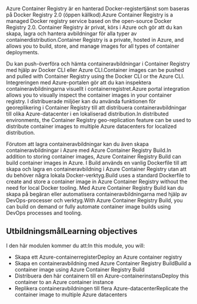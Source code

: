 <span data-ttu-id="6f044-101">Azure Container Registry är en hanterad Docker-registertjänst som baseras på Docker Registry 2.0 (öppen källkod).</span><span class="sxs-lookup"><span data-stu-id="6f044-101">Azure Container Registry is a managed Docker registry service based on the open-source Docker Registry 2.0.</span></span> <span data-ttu-id="6f044-102">Container Registry är privat, körs i Azure och gör att du kan skapa, lagra och hantera avbildningar för alla typer av containerdistribution.</span><span class="sxs-lookup"><span data-stu-id="6f044-102">Container Registry is a private, hosted in Azure, and allows you to build, store, and manage images for all types of container deployments.</span></span>

<span data-ttu-id="6f044-103">Du kan push-överföra och hämta containeravbildningar i Container Registry med hjälp av Docker CLI eller Azure CLI.</span><span class="sxs-lookup"><span data-stu-id="6f044-103">Container images can be pushed and pulled with Container Registry using the Docker CLI or the Azure CLI.</span></span> <span data-ttu-id="6f044-104">Integreringen med Azure-portalen gör att du kan inspektera containeravbildningarna visuellt i containerregistret.</span><span class="sxs-lookup"><span data-stu-id="6f044-104">Azure portal integration allows you to visually inspect the container images in your container registry.</span></span> <span data-ttu-id="6f044-105">I distribuerade miljöer kan du använda funktionen för georeplikering i Container Registry till att distribuera containeravbildningar till olika Azure-datacenter i en lokaliserad distribution.</span><span class="sxs-lookup"><span data-stu-id="6f044-105">In distributed environments, the Container Registry geo-replication feature can be used to distribute container images to multiple Azure datacenters for localized distribution.</span></span>

<span data-ttu-id="6f044-106">Förutom att lagra containeravbildningar kan du även skapa containeravbildningar i Azure med Azure Container Registry Build.</span><span class="sxs-lookup"><span data-stu-id="6f044-106">In addition to storing container images, Azure Container Registry Build can build container images in Azure.</span></span> <span data-ttu-id="6f044-107">I Build används en vanlig Dockerfile till att skapa och lagra en containeravbildning i Azure Container Registry utan att du behöver några lokala Docker-verktyg.</span><span class="sxs-lookup"><span data-stu-id="6f044-107">Build uses a standard Dockerfile to create and store a container image in Azure Container Registry without the need for local Docker tooling.</span></span> <span data-ttu-id="6f044-108">Med Azure Container Registry Build kan du skapa på begäran eller automatisera containeravbildningarna med hjälp av DevOps-processer och verktyg.</span><span class="sxs-lookup"><span data-stu-id="6f044-108">With Azure Container Registry Build, you can build on demand or fully automate container image builds using DevOps processes and tooling.</span></span>

## <a name="learning-objectives"></a><span data-ttu-id="6f044-109">Utbildningsmål</span><span class="sxs-lookup"><span data-stu-id="6f044-109">Learning objectives</span></span>

<span data-ttu-id="6f044-110">I den här modulen kommer du att:</span><span class="sxs-lookup"><span data-stu-id="6f044-110">In this module, you will:</span></span>

- <span data-ttu-id="6f044-111">Skapa ett Azure-containerregister</span><span class="sxs-lookup"><span data-stu-id="6f044-111">Deploy an Azure container registry</span></span>
- <span data-ttu-id="6f044-112">Skapa en containeravbildning med Azure Container Registry Build</span><span class="sxs-lookup"><span data-stu-id="6f044-112">Build a container image using Azure Container Registry Build</span></span>
- <span data-ttu-id="6f044-113">Distribuera den här containern till en Azure-containerinstans</span><span class="sxs-lookup"><span data-stu-id="6f044-113">Deploy this container to an Azure container instance</span></span>
- <span data-ttu-id="6f044-114">Replikera containeravbildningen till flera Azure-datacenter</span><span class="sxs-lookup"><span data-stu-id="6f044-114">Replicate the container image to multiple Azure datacenters</span></span>